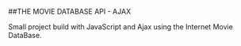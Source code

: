 ##THE MOVIE DATABASE API - AJAX

Small project build with JavaScript and Ajax using the Internet Movie DataBase.

